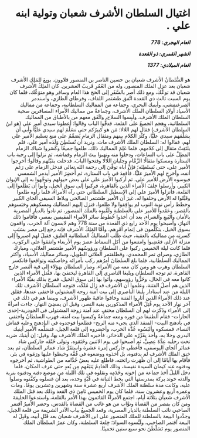 <h1 dir="rtl">اغتيال السلطان الأشرف شعبان وتولية ابنه علي .</h1>

<h5 dir="rtl">العام الهجري:  778

الشهر القمري: ذو القعدة

العام الميلادي: 1377</h5>

<p dir="rtl">هو السُّلطانُ الأشرف شعبان بن حسين الناصر بن المنصور قلاوون. بويِعَ للمَلِكِ الأشرف شعبان بعد عزل الملك المنصور، وله من العُمُرِ قَريبُ العشرين. كان الملِكُ الأشرف شعبان قد توعَّكَ، ومع ذلك أصر بالسَّفَرِ إلى الحج هذا العام وسافر وهو متوَعِّك، فلما كان يوم السبت ثالث ذي القعدة اتَّفق طشتمر اللفاف، وقرطاي الطازي، وأسندمر الصرغتمشي، وأينبك البحري، وجماعة من المماليك السلطانية، وجماعة من مماليك الأسياد أولادِ السلطان الملك الأشرف، وجماعةٌ من مماليك الأمراء المسافرين صحبة السلطان الملك الأشرف، ولَبِسوا السلاح، واتَّفَق معهم من بالأطباق من المماليك السلطانية، وهجم الجميعُ على القلعة، فدقُّوا الباب وقالوا: أعطونا سيدي أمير علي (هو ابنُ السلطان الأشرف) فقال لهم اللالا: مَن هو كبيرُكم حتى نسَلِّمَ لهم سيدي عليًّا وأبى أن يسَلِّمَهم سيدي عليًّا، وكثُرَ الكلام بينهم ومثقال الزمام يُصَمِّمُ على منع تسليم الأمير علي لهم، فقالوا له: السلطان الملك الأشرف مات، ونريد أن نُسلطِنَ وَلَدَه أمير علي، فلم يلتَفِتْ مثقال إلى كلامهم، فلما عَلِمَ المماليك ذلك، طلعوا جميعًا وكَسَروا شباك الزمام المطِلَّ على باب الساعات، ودخلوا منه ونهبوا بيتَ الزمام وقماشه، ثم نزلوا إلى رحبة باب الستارة ومسكوا مثقالًا الزَّمَّام وجلبان اللالا وفتحوا البابَ، فدخلت بقيَّتُهم وقالوا: أخرِجوا الأمير علي، حتى نُسلطِنَه؛ فإنَّ أباه توفِّيَ إلى رحمة الله تعالى فدخل الزمام على رَغمِ أنفه، وأخرج لهم الأميرَ عليًّا، فأُقعِدَ في باب الستارة، ثم أُحضِرَ الأمير أيدمر الشمسي فبوسوه الأرض للأمير علي، ثم أركبوا الأميرَ علي على بعض خيولهم وتوجَّهوا به إلى الإيوان الكبير، وأرسلوا خلفَ الأمراء الذين بالقاهرة، فركبوا إلى سوق الخيلِ، وأبوا أن يَطلَعوا إلى القلعة، فأنزلوا الأميرَ علي إلى الإسطبل السلطاني حتى رآه الأمراءُ، فلما رأوه طلعوا وقَبَّلوا له الأرض وحلفوا له، غيرَ أن الأمير طشتمر الصالحي وبلاط السيفي ألجاي الكبير وحطط رأس نوبة النوب لم يوافِقوا ولا طلعوا، فنزل إليهم المماليك ومسكوهم وحَبَسوهم بالقصر، وعَقَدوا للأمير علي بالسلطنةِ ولَقَّبوه بالملك المنصور، ثم نادوا بالديار المصرية بالأمان والبَيعِ والشراء، بعد أن أخذوا خُطوطَ سائر الأمراء المقيمين بمصر، فأقاموا ذلك النهارَ، وأصبحوا يوم الأحد رابع ذي القعدة من سنة 778 وهم لابسون آلة الحرب، واقفون بسوق الخيل، يتكَلَّمون في إتمامِ أمْرِهم، وأمَّا المَلِكُ الأشرف فإنه رجع إلى مصر بسَبَبِ كَسرتِه من مماليكه بالعقبة، حيث طلب المماليكُ السلطانية العليق، فقيلَ لهم اصبروا إلى منزلة الأزلم، فغَضِبوا وامتنعوا من أكلِ السماط عصرَ يوم الأربعاء واتفقوا على الركوبِ، فلما كانت ليلة الخميس ركبوا على السلطانِ ورؤوسُهم الأمير طشتمر العلائي، ومبارك الطازي، وصراي تمر المحمدي، وقطلقتمر العلائي الطويل، وسائر مماليك الأسياد، وأكثر المماليك السلطانية، فلما بلغ السلطانَ أمرُهم ركب بأمرائه وخاصكيته وتواقعوا فانكسر السلطان وهرب هو ومن كان معه من الأمراء، وصار السلطان بهؤلاء إلى قبة النصر خارج القاهرة، ثم توجه السلطان ويلبغا الناصري إلى القاهرةِ ليختفيَ بها، فقُتل الأمراء الذين كانوا معه في الحال، وحَزُّوا رؤوسهم، وأتَوا بها إلى سوق الخيل، ففرح بذلك بقيَّةُ الأمراء الذين هم أصلُ الفتنة، وعلموا أن الأشرف قد زال مُلكُه، فتوجه السلطان الأشرف تلك الليلة من عند أستادار يلبغا الناصري إلى بيت آمنة زوجة المشتولي فاختفى عندها، فقلق عند ذلك الأمراءُ الذين أثاروا الفتنة وخافوا عاقبةَ ظهور الأشرف، وبينما هم في ذلك في آخر نهار الأحد يوم قُتِلَ الأمراء المذكورين بقبة النصر، وقبل أن يمضِيَ النهار، جاءت امرأةٌ إلى الأمراء وذَكَرَت لهم أن السلطان مختفٍ عند آمنة زوجة المشتولي في الجودرية-إحدى الحارات- فقام ألطنبغا من فوره ومعه جماعةٌ وكبسوا بيت آمنة، فهرب السلطانُ واختفى في بادهنج البيت- المنفذ الذي يجيء منه الريح- فطلعوا فوجدوه في البادهنج وعليه قماش النساء، فمسكوه وألبَسُوه عُدَّة الحرب، وأحضروه إلى قلعة الجبل، فتسَلَّمه الأمير أينبك البدري وخلا به، وأخذ يقَرِّرُه على الذخائر، فأخبره الملك الأشرف بها، وقيل: إن أينبك ضربه تحت رجليه عِدَّةَ عِصِيٍّ، ثم أصبحوا في يوم الاثنين وخَنَقوه، وتولى خَنْقَه جاركس شاد عمائر ألجاي اليوسفي، فأعطى جاركس إمرة عشرة واستقَرَّ شاد عمائر السلطان، ثم بعد خنق الملك الأشرف لم يدفنوه، بل أخذوه ووضعوه في قُفَّة وخيطوا عليها ورَمَوه في بئر، فأقام بها أيامًا إلى أن ظَهَرت رائحته، فاطلع عليه بعضُ خُدَّامه من الطواشية، ثم أخرجوه ودفنوه عند كيمان السيدة نفيسة، وذلك الخادِمُ يَتبَعُهم مِن بُعدٍ حتى عرف المكان، فلما دخل الليلُ أخذ جماعة من إخوته وخَدَمِه ونقلوه في تلك الليلة من موضع دفنه ودفنوه بتربة والدته خوند بركة بمدرستها التي بخط التبانة في قُبَّةٍ وحده، بعد أن غسلوه وكفَّنوه وصلوا عليه، وكانت مدة سلطنة الملك الأشرف أربع عشرة سنة وشهرين وعشرين يومًا، ومات وعمره أربع وعشرون سنة، فلما كان يوم الخميس ثامِنَ ذي القعد وذلك بعد قتل الملك الأشرف شعبان بثلاثة أيام، اجتمع الأمراءُ القائمون بهذا الأمر بالقلعة، واستدعوا الخليفةَ ومن كان بمصر من القضاة ونوَّاب من هو غائب من القضاة بالقدس، وحضر الأميرُ آقتمر الصاحبي نائب السلطنة بالديار المصرية، وقعد الجميعُ بباب الآدر الشريفة من قلعة الجبل، وجدَّدوا البيعة بالسلطنة للملك المنصور علي ابن الأشرف شعبان بعد قَتْلِ أبيه، وقَبِلَ له البيعة آقتمر الصاحبي، ولَبَّسوه السوادَ؛ خِلعةَ السلطنة، وكان عمرُ السلطان الملك المنصور يوم تَسَلْطَنَ نحو سبع سنين تخمينًا.</p></br>
